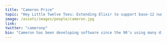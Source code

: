 ```yaml
---
title: "Cameron Price"
topic: "Hey Little Twelve Toes: Extending Elixir to support base-12 numbering"
image: /assets/images/people/cameron.jpg
link:
twitter: "cameronp"
bio: "Cameron has been developing software since the 90's using many different languages and platforms, but especially C, C++, Java, and Ruby. In 2015 he discovered Elixir and the immutable paradigm. Since then, he's been joyfully unlearning his imperative object-oriented instincts, and embracing the world of functional programming. Cameron is currently the CTO of TRX.tv, and a director of Mint Digital and Boomf.com."
---
```


